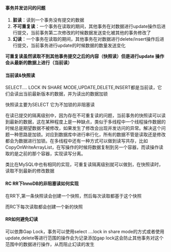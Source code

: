 #### 事务并发访问的问题

1. **脏读**：读到一个事务没有提交的数据
2. **不可重复读**：一个事务在读取的期间，其他事务在对数据进行update操作后进行提交，当前事务第二次修改的时候数据发送变化被其他的事务修改了
3. **幻读**：一个事务在读取的期间，其他事务在对数据进行delete/insert操作后进行提交，当前事务进行update的时候数据的数量发送变化

**可重复读虽然读取不到其他事务提交之后的内容（快照读）但是进行update 操作会从最新的数据上进行（当前读）**



#### 当前读&快照读

SELECT.... LOCK IN SHARE MODE,UPDATE,DELETE,INSERT都是当前读，它们会读出当前最新版本的数据，并为读出的数据加锁

快照读主要为SELECT  它为不加锁的非阻塞读

在读已提交的隔离级别中，因为存在不可重复读的问题，当前事务的快照读可以读到最新的数据，这在某种程度上是一种缺点，类似于多线程中一个线程操作数据的时候总是期望数据不被修改，如果发生了修改会出现并发访问的异常。解决这个问题一种思路是加锁。对应到数据库中进行串行化，所有的数据不管是读取还是修改都会为数据进行加锁。在多线程中还有一种方式可以做到读写共存，比如CopyOnWriteArrayList，在写操作的时候将数据复制到另一个容器，而读操作读取的是之前的那个容器，实现读写分离。

类比在MySQL中也有相同的实现，可重复读隔离级别就可以做到，在快照读时，读取不到最新的修改数据

#### RC RR下InnoDB的非阻塞读如何实现

在RR下,第一条快照读会创建一个快照，然后每次读取都基于这个快照

而RC下每次读取都会创建一个新的快照



#### RR如何避免幻读

可以依靠Gap  Lock，事务可以使用select ....lock in share mode的方式或者使用update,delete等进行范围的操作会为记录添加gap lock这会防止其他事务对这个范围中的数据进行操作，从而阻止幻读的发生





